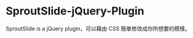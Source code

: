 SproutSlide-jQuery-Plugin
=========================

SproutSlide is a jQuery plugin，可以藉由 CSS 簡單修改成你所想要的模樣。
